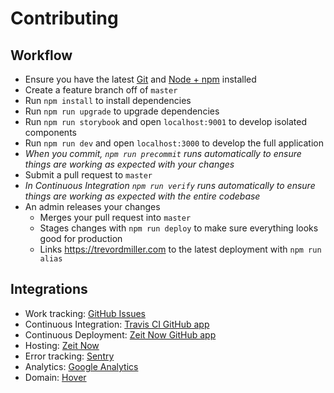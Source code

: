 # Contributing

## Workflow

- Ensure you have the latest [Git](https://git-scm.com/) and [Node + npm](https://nodejs.org) installed
- Create a feature branch off of `master`
- Run `npm install` to install dependencies
- Run `npm run upgrade` to upgrade dependencies
- Run `npm run storybook` and open `localhost:9001` to develop isolated components
- Run `npm run dev` and open `localhost:3000` to develop the full application
- _When you commit, `npm run precommit` runs automatically to ensure things are working as expected with your changes_
- Submit a pull request to `master`
- _In Continuous Integration `npm run verify` runs automatically to ensure things are working as expected with the entire codebase_
- An admin releases your changes
  - Merges your pull request into `master`
  - Stages changes with `npm run deploy` to make sure everything looks good for production
  - Links https://trevordmiller.com to the latest deployment with `npm run alias`

## Integrations

- Work tracking: [GitHub Issues](https://github.com/trevordmiller/trevordmiller-website/issues)
- Continuous Integration: [Travis CI GitHub app](https://github.com/settings/installations/220480)
- Continuous Deployment: [Zeit Now GitHub app](https://github.com/settings/installations/220458)
- Hosting: [Zeit Now](https://zeit.co)
- Error tracking: [Sentry](https://sentry.io/trevordmiller/trevordmiller-website-1b/)
- Analytics: [Google Analytics](https://analytics.google.com)
- Domain: [Hover](https://www.hover.com/control_panel/domain/trevordmiller.com)
